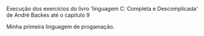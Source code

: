 Execução dos exercícios do livro 'linguagem C: Completa e Descomplicada' de André Backes até o capitulo 9

Minha primeira linguagem de progamação.
